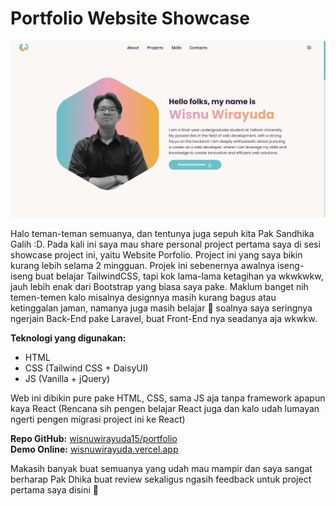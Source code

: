 # Portfolio Website Showcase

![Portfolio Website Cover Image](https://raw.githubusercontent.com/wisnuwirayuda15/portfolio/main/public/img/portfolio-web.png "Portfolio Website Cover Image")

Halo teman-teman semuanya, dan tentunya juga sepuh kita Pak Sandhika Galih :D. Pada kali ini saya mau share personal project pertama saya di sesi showcase project ini, yaitu Website Porfolio. Project ini yang saya bikin kurang lebih selama 2 mingguan. Projek ini sebenernya awalnya iseng-iseng buat belajar TailwindCSS, tapi kok lama-lama ketagihan ya wkwkwkw, jauh lebih enak dari Bootstrap yang biasa saya pake. Maklum banget nih temen-temen kalo misalnya designnya masih kurang bagus atau ketinggalan jaman, namanya juga masih belajar 🙏 soalnya saya seringnya ngerjain Back-End pake Laravel, buat Front-End nya seadanya aja wkwkw.

**Teknologi yang digunakan:**
- HTML
- CSS (Tailwind CSS + DaisyUI)
- JS (Vanilla + jQuery)

Web ini dibikin pure pake HTML, CSS, sama JS aja tanpa framework apapun kaya React (Rencana sih pengen belajar React juga dan kalo udah lumayan ngerti pengen migrasi project ini ke React)

**Repo GitHub:** [wisnuwirayuda15/portfolio](https://github.com/wisnuwirayuda15/portfolio)
<br>
**Demo Online:** [wisnuwirayuda.vercel.app](https://wisnuwirayuda.vercel.app/)

Makasih banyak buat semuanya yang udah mau mampir dan saya sangat berharap Pak Dhika buat review sekaligus ngasih feedback untuk project pertama saya disini 🙏
